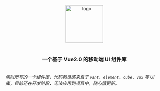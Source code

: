 <p align="center">
  <a href="https://xiaojun1994.github.io/unique-ui/examples/dist/index.html">
    <img alt="logo" src="https://xiaojun1994.github.io/unique-ui/examples/assets/images/logo.png" height="120" style="margin-bottom: 10px;">
  </a>
</p>

<h3 align="center" style="margin: 30px 0 35px;">一个基于 Vue2.0 的移动端 UI 组件库</h3>

_闲时所写的一个组件库，代码和灵感来自于 `vant`、`element`、`cube`、`vux` 等 UI 库，目前还在开发阶段，无法应用到项目中，随心情更新。_
